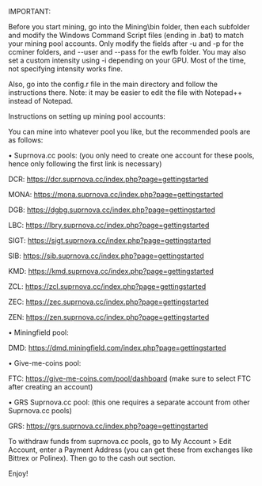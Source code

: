 IMPORTANT: 

Before you start mining, go into the Mining\bin folder, then each subfolder and modify the Windows Command Script files (ending in .bat) to match your mining pool accounts.
Only modify the fields after -u and -p for the ccminer folders, and --user and --pass for the ewfb folder.
You may also set a custom intensity using -i depending on your GPU. Most of the time, not specifying intensity works fine.

Also, go into the config.r file in the main directory and follow the instructions there.
Note: it may be easier to edit the file with Notepad++ instead of Notepad.


Instructions on setting up mining pool accounts:







You can mine into whatever pool you like, but the recommended pools are as follows:


• Suprnova.cc pools: (you only need to create one account for these pools, hence only following the first link is necessary)

DCR: https://dcr.suprnova.cc/index.php?page=gettingstarted

MONA: https://mona.suprnova.cc/index.php?page=gettingstarted

DGB: https://dgbg.suprnova.cc/index.php?page=gettingstarted

LBC: https://lbry.suprnova.cc/index.php?page=gettingstarted

SIGT: https://sigt.suprnova.cc/index.php?page=gettingstarted

SIB: https://sib.suprnova.cc/index.php?page=gettingstarted

KMD: https://kmd.suprnova.cc/index.php?page=gettingstarted

ZCL: https://zcl.suprnova.cc/index.php?page=gettingstarted

ZEC: https://zec.suprnova.cc/index.php?page=gettingstarted

ZEN: https://zen.suprnova.cc/index.php?page=gettingstarted


• Miningfield pool:

DMD: https://dmd.miningfield.com/index.php?page=gettingstarted


• Give-me-coins pool:

FTC: https://give-me-coins.com/pool/dashboard (make sure to select FTC after creating an account)


• GRS Suprnova.cc pool: (this one requires a separate account from other Suprnova.cc pools)

GRS: https://grs.suprnova.cc/index.php?page=gettingstarted


To withdraw funds from suprnova.cc pools, go to My Account > Edit Account, enter a Payment Address (you can get these from exchanges like Bittrex or Polinex).
Then go to the cash out section.

Enjoy!

